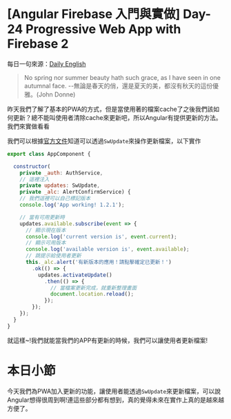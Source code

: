 # [Angular Firebase 入門與實做] Day-24 Progressive Web App with Firebase 2
每日一句來源：[Daily English](https://play.google.com/store/apps/details?id=net.eocbox.dailysentence)

> No spring nor summer beauty hath such grace, as I have seen in one autumnal face. --無論是春天的俏，還是夏天的美，都沒有秋天的這份優雅。(John Donne)

昨天我們了解了基本的PWA的方式，但是當使用著的檔案cache了之後我們該如何更新？總不能叫使用者清除cache來更新吧，所以Angular有提供更新的方法。我們來實做看看

我們可以根據[官方文件](https://angular.io/guide/service-worker-communications)知道可以透過`SwUpdate`來操作更新檔案，以下實作
```js
export class AppComponent {

  constructor(
    private _auth: AuthService,
    // 這裡注入
    private updates: SwUpdate,
    private _alc: AlertConfirmService) {
    // 我們這裡可以自己標記版本
    console.log('App working! 1.2.1');

    // 當有可用更新時
    updates.available.subscribe(event => {
      // 顯示現在版本
      console.log('current version is', event.current);
      // 顯示可用版本
      console.log('available version is', event.available);
      // 跳提示給使用者更新
      this._alc.alert('有新版本的應用！請點擊確定已更新！')
        .ok(() => {
          updates.activateUpdate()
            .then(() => {
              // 當檔案更新完成，就重新整理畫面
              document.location.reload();
            });
        });
    });
  }
}
```

就這樣~!我們就能當我們的APP有更新的時候，我們可以讓使用者更新檔案!


# 本日小節
今天我們為PWA加入更新的功能，讓使用者能透過`SwUpdate`來更新檔案，可以說Angular想得很周到啊!連這些部分都有想到，真的覺得未來在實作上真的是越來越方便了。
